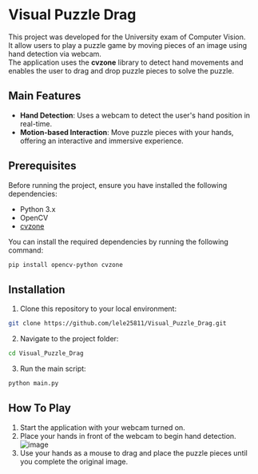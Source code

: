 # Visual Puzzle Drag
This project was developed for the University exam of Computer Vision. <br>
It allow users to play a puzzle game by moving pieces of an image using hand detection via webcam. <br>
The application uses the **cvzone** library to detect hand movements and enables the user to drag and drop puzzle pieces to solve the puzzle.

## Main Features
- **Hand Detection**: Uses a webcam to detect the user's hand position in real-time.
- **Motion-based Interaction**: Move puzzle pieces with your hands, offering an interactive and immersive experience.

## Prerequisites

Before running the project, ensure you have installed the following dependencies:

- Python 3.x
- OpenCV
- [cvzone](https://github.com/cvzone/cvzone)
  
You can install the required dependencies by running the following command:

```bash
pip install opencv-python cvzone
```

## Installation
1. Clone this repository to your local environment:
```bash
git clone https://github.com/lele25811/Visual_Puzzle_Drag.git
```
2. Navigate to the project folder:
```bash
cd Visual_Puzzle_Drag
```
3. Run the main script:
```bash
python main.py
```

## How To Play
1. Start the application with your webcam turned on.
2. Place your hands in front of the webcam to begin hand detection.
![image](https://github.com/user-attachments/assets/c7f6d7aa-cd41-4da4-9b17-528707af80d3)
3. Use your hands as a mouse to drag and place the puzzle pieces until you complete the original image.
